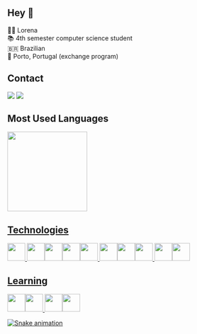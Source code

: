 ## Hey 👋
👩‍💻 Lorena <br>
📚 4th semester computer science student<br>
🇧🇷  Brazilian<br>
📍 Porto, Portugal (exchange program)<br>

## Contact
<div>
<a href = "mailto:lorenamseabra@gmail.com"><img src="https://img.shields.io/badge/Gmail-D14836?style=for-the-badge&logo=gmail&logoColor=white" target="_blank"></a>
<a href="https://www.linkedin.com/in/seabralorena" target="_blank"><img src="https://img.shields.io/badge/-LinkedIn-%230077B5?style=for-the-badge&logo=linkedin&logoColor=white" target="_blank"></a>  
</div>

## Most Used Languages
<div>
<a href="https://github.com/lorenaaseabra">
<img height="180em" src="https://github-readme-stats.vercel.app/api/top-langs/?username=lorenaaseabra&layout=compact&langs_count=7&theme=dracula"/>
</div>
  
## Technologies
<img src="https://cdn.jsdelivr.net/gh/devicons/devicon/icons/javascript/javascript-plain.svg"  width="40" height="40"/>  <img src="https://cdn.jsdelivr.net/gh/devicons/devicon/icons/css3/css3-original.svg"  width="40" height="40"/><img src="https://cdn.jsdelivr.net/gh/devicons/devicon/icons/html5/html5-original.svg"  width="40" height="40"/><img src="https://cdn.jsdelivr.net/gh/devicons/devicon/icons/bootstrap/bootstrap-original.svg"  width="40" height="40"/><img src="https://cdn.jsdelivr.net/gh/devicons/devicon/icons/c/c-original.svg"  width="40" height="40"/>
<img src="https://cdn.jsdelivr.net/gh/devicons/devicon/icons/java/java-original.svg"  width="40" height="40"/><img src="https://cdn.jsdelivr.net/gh/devicons/devicon/icons/python/python-original.svg"  width="40" height="40"/><img src="https://cdn.jsdelivr.net/gh/devicons/devicon/icons/git/git-original.svg" width="40" height="40"/>  <img src="https://cdn.jsdelivr.net/gh/devicons/devicon/icons/figma/figma-original.svg"  width="40" height="40"/><img src="https://cdn.jsdelivr.net/gh/devicons/devicon/icons/github/github-original.svg"  width="40" height="40"/>

## Learning
<img src="https://cdn.jsdelivr.net/gh/devicons/devicon/icons/nodejs/nodejs-original.svg"  width="40" height="40"/><img src="https://cdn.jsdelivr.net/gh/devicons/devicon/icons/php/php-plain.svg"  width="40" height="40"/>
<img src="https://cdn.jsdelivr.net/gh/devicons/devicon/icons/react/react-original.svg"  width="40" height="40"/><img src="https://cdn.jsdelivr.net/gh/devicons/devicon/icons/mysql/mysql-original.svg" width="40" height="40" />
  
![Snake animation](https://github.com/lorenaaseabra/lorenaaseabra/blob/output/github-contribution-grid-snake.svg)




          
          
          
